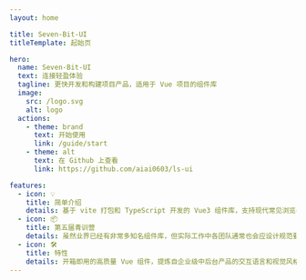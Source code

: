 ```yaml
---
layout: home

title: Seven-Bit-UI
titleTemplate: 起始页

hero:
  name: Seven-Bit-UI
  text: 连接轻盈体验
  tagline: 更快开发和构建项目产品，适用于 Vue 项目的组件库
  image:
    src: /logo.svg
    alt: logo
  actions:
    - theme: brand
      text: 开始使用
      link: /guide/start
    - theme: alt
      text: 在 Github 上查看
      link: https://github.com/aiai0603/ls-ui

features:
  - icon: 💡
    title: 简单介绍
    details: 基于 vite 打包和 TypeScript 开发的 Vue3 组件库，支持现代常见浏览器，可使用 npm 安装
  - icon: 📦
    title: 第五届青训营
    details: 虽然业界已经有非常多知名组件库，但实际工作中各团队通常也会应设计规范要求，自行开发属于团队内部的基础
  - icon: 🛠️
    title: 特性
    details: 开箱即用的高质量 Vue 组件，提炼自企业级中后台产品的交互语言和视觉风格，直接支持按需引入无需配置任何插件
---
```


<script setup>
import {
  VPTeamPage,
  VPTeamPageTitle,
  VPTeamMembers
} from 'vitepress/theme';
import members from './.vitepress/utils/member.js';

</script>

<VPTeamPage>
  <VPTeamPageTitle>
    <template #title>
      Seven 团队人员介绍
    </template>
    <template #lead>
      Seven-Bit-UI 的开发是由 Seven 团队开发，团队成员介绍如下
    </template>
  </VPTeamPageTitle>
  <VPTeamMembers
    :members="members"
  />
</VPTeamPage>